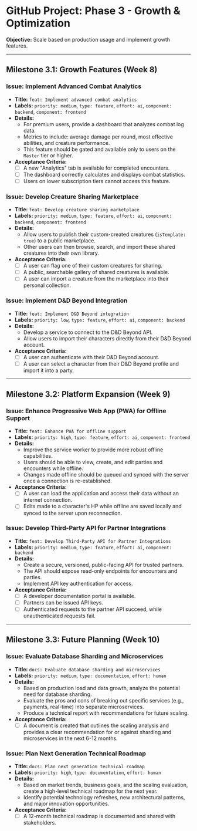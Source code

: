 # GitHub Project: Phase 3 - Growth & Optimization

**Objective:** Scale based on production usage and implement growth features.

---

## Milestone 3.1: Growth Features (Week 8)

### Issue: Implement Advanced Combat Analytics
-   **Title:** `feat: Implement advanced combat analytics`
-   **Labels:** `priority: medium`, `type: feature`, `effort: ai`, `component: backend`, `component: frontend`
-   **Details:**
    -   For premium users, provide a dashboard that analyzes combat log data.
    -   Metrics to include: average damage per round, most effective abilities, and creature performance.
    -   This feature should be gated and available only to users on the `Master` tier or higher.
-   **Acceptance Criteria:**
    -   [ ] A new "Analytics" tab is available for completed encounters.
    -   [ ] The dashboard correctly calculates and displays combat statistics.
    -   [ ] Users on lower subscription tiers cannot access this feature.

### Issue: Develop Creature Sharing Marketplace
-   **Title:** `feat: Develop creature sharing marketplace`
-   **Labels:** `priority: medium`, `type: feature`, `effort: ai`, `component: backend`, `component: frontend`
-   **Details:**
    -   Allow users to publish their custom-created creatures (`isTemplate: true`) to a public marketplace.
    -   Other users can then browse, search, and import these shared creatures into their own library.
-   **Acceptance Criteria:**
    -   [ ] A user can flag one of their custom creatures for sharing.
    -   [ ] A public, searchable gallery of shared creatures is available.
    -   [ ] A user can import a creature from the marketplace into their personal collection.

### Issue: Implement D&D Beyond Integration
-   **Title:** `feat: Implement D&D Beyond integration`
-   **Labels:** `priority: low`, `type: feature`, `effort: ai`, `component: backend`
-   **Details:**
    -   Develop a service to connect to the D&D Beyond API.
    -   Allow users to import their characters directly from their D&D Beyond account.
-   **Acceptance Criteria:**
    -   [ ] A user can authenticate with their D&D Beyond account.
    -   [ ] A user can select a character from their D&D Beyond profile and import it into a party.

---

## Milestone 3.2: Platform Expansion (Week 9)

### Issue: Enhance Progressive Web App (PWA) for Offline Support
-   **Title:** `feat: Enhance PWA for offline support`
-   **Labels:** `priority: high`, `type: feature`, `effort: ai`, `component: frontend`
-   **Details:**
    -   Improve the service worker to provide more robust offline capabilities.
    -   Users should be able to view, create, and edit parties and encounters while offline.
    -   Changes made offline should be queued and synced with the server once a connection is re-established.
-   **Acceptance Criteria:**
    -   [ ] A user can load the application and access their data without an internet connection.
    -   [ ] Edits made to a character's HP while offline are saved locally and synced to the server upon reconnection.

### Issue: Develop Third-Party API for Partner Integrations
-   **Title:** `feat: Develop Third-Party API for Partner Integrations`
-   **Labels:** `priority: medium`, `type: feature`, `effort: ai`, `component: backend`
-   **Details:**
    -   Create a secure, versioned, public-facing API for trusted partners.
    -   The API should expose read-only endpoints for encounters and parties.
    -   Implement API key authentication for access.
-   **Acceptance Criteria:**
    -   [ ] A developer documentation portal is available.
    -   [ ] Partners can be issued API keys.
    -   [ ] Authenticated requests to the partner API succeed, while unauthenticated requests fail.

---

## Milestone 3.3: Future Planning (Week 10)

### Issue: Evaluate Database Sharding and Microservices
-   **Title:** `docs: Evaluate database sharding and microservices`
-   **Labels:** `priority: medium`, `type: documentation`, `effort: human`
-   **Details:**
    -   Based on production load and data growth, analyze the potential need for database sharding.
    -   Evaluate the pros and cons of breaking out specific services (e.g., payments, real-time) into separate microservices.
    -   Produce a technical report with recommendations for future scaling.
-   **Acceptance Criteria:**
    -   [ ] A document is created that outlines the scaling analysis and provides a clear recommendation for or against sharding and microservices in the next 6-12 months.

### Issue: Plan Next Generation Technical Roadmap
-   **Title:** `docs: Plan next generation technical roadmap`
-   **Labels:** `priority: high`, `type: documentation`, `effort: human`
-   **Details:**
    -   Based on market trends, business goals, and the scaling evaluation, create a high-level technical roadmap for the next year.
    -   Identify potential technology refreshes, new architectural patterns, and major innovation opportunities.
-   **Acceptance Criteria:**
    -   [ ] A 12-month technical roadmap is documented and shared with stakeholders.